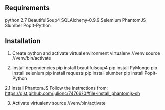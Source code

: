 Requirements
---------------
python 2.7
BeautifulSoup4
SQLAlchemy-0.9.9
Selemium
PhantomJS
Slumber
PopIt-Python

Installation
----------------
1. Create python and activate virtual environment
virtualenv /<path to dir>/venv
source /<path to dir>/venv/bin/activate

2. Install dependencies
pip install beautifulsoup4
pip install PyMongo
pip install selenium
pip install requests
pip install slumber 
pip install PopIt-Python

2.1 Install PhantomJS
Follow the instructions from:
    https://gist.github.com/julionc/7476620#file-install_phantomjs-sh

3. Activate virtualenv
source /<path to dir>/venv/bin/activate
